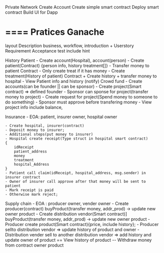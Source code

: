 Private Network
Create Account
Create simple smart contract
Deploy smart contract
Build UI for Dapp

==== Pratices 
Ganache
====

layout
Description business, workflow, introduction
	+ Userstory
		Requirement
		Acceptance test
		include hint
	
	

History Patient 
	- Create account(Hospital), account(person)
	- Create patient(Contract) {person info, history treatment[]}
	- Transfer money to patient Contract
		- Only create treat if it has money
		- Create treatment(History of patient) Contract  + Create history + transfer money to hospital
	- View Patient info and history (notify)
Crowd fund
	- Create accounts(can be founder || can be sponsor)
	- Create project(Smart contract) => defined founder
	- Sponsor can sponse for project(transfer money to project)
	- Create request for project(Spend money to someone to do something)
	- Sponsor must approve before transfering money
	- View project info include balance, 
	
Insurance
	- EOA: patient, insurer owner, hospital owner
	
	- Create hospital, insurer(contract)
	- Deposit money to insurer;
	- Additional steps(put money to insurer)
	- Hospital create receipt(Type struct in hospital smart contract)
	{
		idReceipt
		patient_address
		money
		treatment
		hospital_Address
	}
	- Patient call claim(idReceipt, hospital_address, msg.sender) in insurer contract
	- Owner of insurer call approve after that money will be sent to patient
	- Mark receipt is paid
	- Otherwise mark reject;
	
Supply chain
	- EOA : producer owner, vender owner 
	- Create producer(contract) buyProduct(transfer money, addr_prod) -> update new owner product
	- Create distribution vendor(Smart contract)] buyProduct(transfer money, addr_prod) -> update new owner product
	- Producer create product(Smart contract){price, include history};
	- Producer sellto distribution vendor => update history of product and owner
	- Distribution vender sell to another distribution vendor => add history and update owner of product
	==
	View history of product
	-- Withdraw money from contract owner product
	
	
	
	
